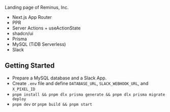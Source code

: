 Landing page of Reminus, Inc.

* Next.js App Router
* PPR
* Server Actions + useActionState
* shadcn/ui
* Prisma
* MySQL (TiDB Serverless)
* Slack

## Getting Started

* Prepare a MySQL database and a Slack App.
* Create `.env` file and define `DATABASE_URL`, `SLACK_WEBHOOK_URL`, and `X_PIXEL_ID`
* `pnpm install && pnpm dlx prisma generate && pnpm dlx prisma migrate deploy`
* `pnpm dev` or `pnpm build && pnpm start`
